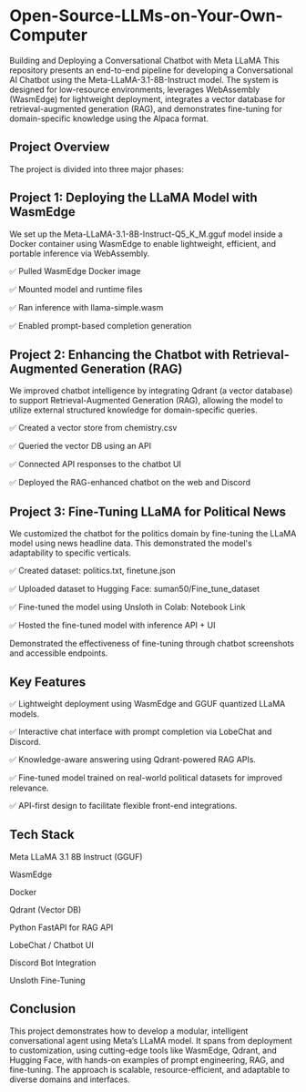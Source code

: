 # Open-Source-LLMs-on-Your-Own-Computer

Building and Deploying a Conversational Chatbot with Meta LLaMA
This repository presents an end-to-end pipeline for developing a Conversational AI Chatbot using the Meta-LLaMA-3.1-8B-Instruct model. The system is designed for low-resource environments, leverages WebAssembly (WasmEdge) for lightweight deployment, integrates a vector database for retrieval-augmented generation (RAG), and demonstrates fine-tuning for domain-specific knowledge using the Alpaca format.

 ## Project Overview
The project is divided into three major phases:

## Project 1: Deploying the LLaMA Model with WasmEdge
We set up the Meta-LLaMA-3.1-8B-Instruct-Q5_K_M.gguf model inside a Docker container using WasmEdge to enable lightweight, efficient, and portable inference via WebAssembly.

✅ Pulled WasmEdge Docker image

✅ Mounted model and runtime files

✅ Ran inference with llama-simple.wasm

✅ Enabled prompt-based completion generation

## Project 2: Enhancing the Chatbot with Retrieval-Augmented Generation (RAG)
We improved chatbot intelligence by integrating Qdrant (a vector database) to support Retrieval-Augmented Generation (RAG), allowing the model to utilize external structured knowledge for domain-specific queries.

✅ Created a vector store from chemistry.csv

✅ Queried the vector DB using an API

✅ Connected API responses to the chatbot UI

✅ Deployed the RAG-enhanced chatbot on the web and Discord

## Project 3: Fine-Tuning LLaMA for Political News
We customized the chatbot for the politics domain by fine-tuning the LLaMA model using news headline data. This demonstrated the model's adaptability to specific verticals.

✅ Created dataset: politics.txt, finetune.json

✅ Uploaded dataset to Hugging Face: suman50/Fine_tune_dataset

✅ Fine-tuned the model using Unsloth in Colab: Notebook Link

✅ Hosted the fine-tuned model with inference API + UI

Demonstrated the effectiveness of fine-tuning through chatbot screenshots and accessible endpoints.

 ## Key Features
✅ Lightweight deployment using WasmEdge and GGUF quantized LLaMA models.

✅ Interactive chat interface with prompt completion via LobeChat and Discord.

✅ Knowledge-aware answering using Qdrant-powered RAG APIs.

✅ Fine-tuned model trained on real-world political datasets for improved relevance.

✅ API-first design to facilitate flexible front-end integrations.

## Tech Stack
Meta LLaMA 3.1 8B Instruct (GGUF)

WasmEdge

Docker

Qdrant (Vector DB)

Python FastAPI for RAG API

LobeChat / Chatbot UI

Discord Bot Integration

Unsloth Fine-Tuning


## Conclusion
This project demonstrates how to develop a modular, intelligent conversational agent using Meta’s LLaMA model. It spans from deployment to customization, using cutting-edge tools like WasmEdge, Qdrant, and Hugging Face, with hands-on examples of prompt engineering, RAG, and fine-tuning. The approach is scalable, resource-efficient, and adaptable to diverse domains and interfaces.
